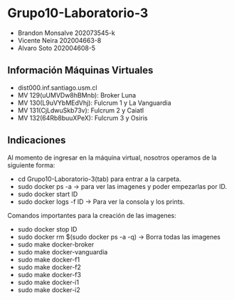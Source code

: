 # Grupo10-Laboratorio-3

* Brandon Monsalve 202073545-k
* Vicente Neira 202004663-8
* Alvaro Soto 202004608-5

## Información Máquinas Virtuales
* dist000.inf.santiago.usm.cl
* MV 129(uUMVDw8hBMnb): Broker Luna
* MV 130(L9uVYbMEdVhj): Fulcrum 1 y La Vanguardia
* MV 131(CjLdwuSkb73v): Fulcrum 2 y Caiatl
* MV 132(64Rb8buuXPeX): Fulcrum 3 y Osiris

## Indicaciones
Al momento de ingresar en la máquina virtual, nosotros operamos de la siguiente forma:
* cd Grupo10-Laboratorio-3(tab) para entrar a la carpeta.
* sudo docker ps -a -> para ver las imagenes y poder empezarlas por ID.
* sudo docker start ID
* sudo docker logs -f ID -> Para ver la consola y los prints.

Comandos importantes para la creación de las imagenes:
* sudo docker stop ID
* sudo docker rm $(sudo docker ps -a -q) -> Borra todas las imagenes
* sudo make docker-broker
* sudo make docker-vanguardia
* sudo make docker-f1
* sudo make docker-f2
* sudo make docker-f3
* sudo make docker-i1
* sudo make docker-i2
